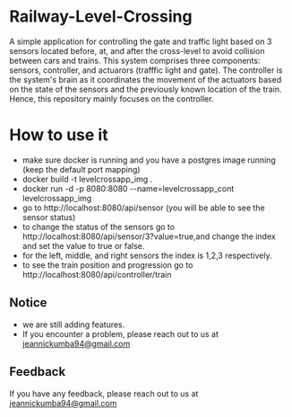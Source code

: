 # Railway-Level-Crossing
A simple application for controlling the gate and traffic light based on 3 sensors located before, at, and after the cross-level to avoid collision between cars and trains. This system comprises three components: sensors, controller, and actuarors (trafffic light and gate). The controller is the system's brain as it coordinates the movement of the actuators based on the state of the sensors and the previously known location of the train. Hence, this repository mainly focuses on the controller.

# How to use it
- make sure docker is running and you have a postgres image running (keep the default port mapping)
- docker build -t levelcrossapp_img .
- docker run -d -p 8080:8080 --name=levelcrossapp_cont levelcrossapp_img
- go to http://localhost:8080/api/sensor (you will be able to see the sensor status)
- to change the status of the sensors go to http://localhost:8080/api/sensor/3?value=true,and change the index and set the value to true or false.
- for the left, middle, and right sensors the index is 1,2,3 respectively.
- to see the train position and progression go to http://localhost:8080/api/controller/train

## Notice
- we are still adding features.
- If you encounter a problem, please reach out to us at jeannickumba94@gmail.com
  
## Feedback

If you have any feedback, please reach out to us at jeannickumba94@gmail.com
